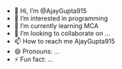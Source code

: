 - 👋 Hi, I’m @AjayGupta915
- 👀 I’m interested in programming
- 🌱 I’m currently learning MCA
- 💞️ I’m looking to collaborate on ...
- 📫 How to reach me AjayGupta915
- 😄 Pronouns: ...
- ⚡ Fun fact: ...

<!---
AjayGupta915/AjayGupta915 is a ✨ special ✨ repository because its `README.md` (this file) appears on your GitHub profile.
You can click the Preview link to take a look at your changes.
--->
